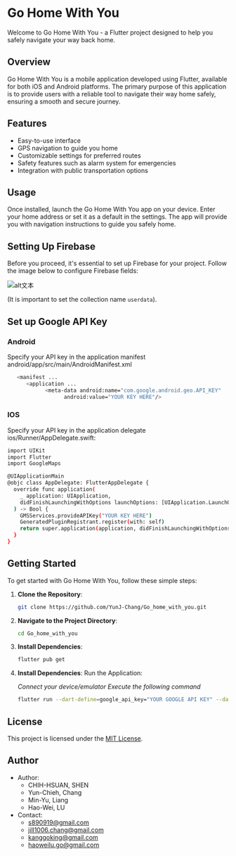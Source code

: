 # Go Home With You

Welcome to Go Home With You - a Flutter project designed to help you safely navigate your way back home.

## Overview

Go Home With You is a mobile application developed using Flutter, available for both iOS and Android platforms. The primary purpose of this application is to provide users with a reliable tool to navigate their way home safely, ensuring a smooth and secure journey.

## Features

-   Easy-to-use interface
-   GPS navigation to guide you home
-   Customizable settings for preferred routes
-   Safety features such as alarm system for emergencies
-   Integration with public transportation options

## Usage

Once installed, launch the Go Home With You app on your device. Enter your home address or set it as a default in the settings. The app will provide you with navigation instructions to guide you safely home.

## Setting Up Firebase

Before you proceed, it's essential to set up Firebase for your project. Follow the image below to configure Firebase fields:



![alt文本](https://github.com/sanoisaboy/Go_home_with_you/blob/Sunny/image/firebase.png)

(It is important to set the collection name `userdata`).

## Set up Google API Key

### Android 

Specify your API key in the application manifest android/app/src/main/AndroidManifest.xml

```bash
   <manifest ...
      <application ...
            <meta-data android:name="com.google.android.geo.API_KEY"
                  android:value="YOUR KEY HERE"/>
```

### IOS

Specify your API key in the application delegate ios/Runner/AppDelegate.swift:

```bash
import UIKit
import Flutter
import GoogleMaps

@UIApplicationMain
@objc class AppDelegate: FlutterAppDelegate {
  override func application(
    _ application: UIApplication,
    didFinishLaunchingWithOptions launchOptions: [UIApplication.LaunchOptionsKey: Any]?
  ) -> Bool {
    GMSServices.provideAPIKey("YOUR KEY HERE")
    GeneratedPluginRegistrant.register(with: self)
    return super.application(application, didFinishLaunchingWithOptions: launchOptions)
  }
}
```

## Getting Started


To get started with Go Home With You, follow these simple steps:

1. **Clone the Repository**:
    ```bash
    git clone https://github.com/YunJ-Chang/Go_home_with_you.git
    ```
2. **Navigate to the Project Directory**:
    ```bash
    cd Go_home_with_you
    ```
3. **Install Dependencies**:
    ```bash
    flutter pub get
    ```
4. **Install Dependencies**:
   Run the Application:

    _Connect your device/emulator_
    _Execute the following command_

    ```bash
    flutter run --dart-define=google_api_key="YOUR GOOGLE API KEY" --dart-define=firebase_api_key="YOUR FIREBASE API KEY"
    ```

## License

This project is licensed under the [MIT License](https://github.com/sanoisaboy/GDSC_solution_challenge_forntend/blob/sano/LICENSE).

## Author

- Author:
  - CHIH-HSUAN, SHEN
  - Yun-Chieh, Chang
  - Min-Yu, Liang
  - Hao-Wei, LU
- Contact:
  - s890919@gmail.com
  - jill1006.chang@gmail.com
  - kanggoking@gmail.com
  - haoweilu.go@gmail.com
